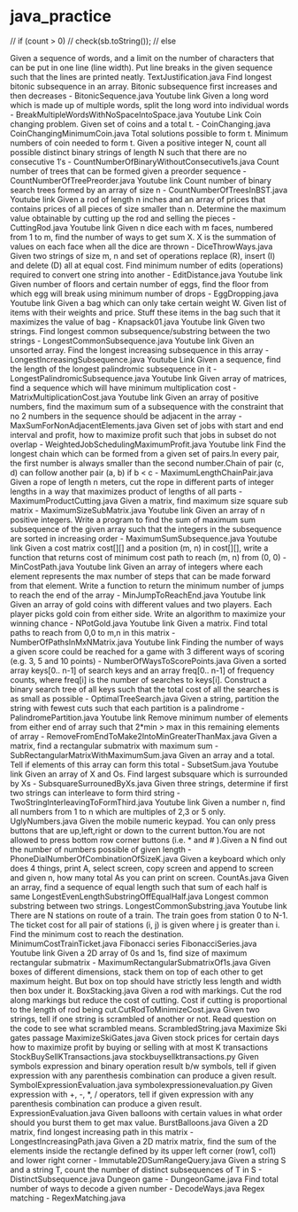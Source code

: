 # java_practice
//        if (count > 0)
//            check(sb.toString());
//        else





Given a sequence of words, and a limit on the number of characters that can be put in one line (line width). Put line breaks in the given sequence such that the lines are printed neatly. TextJustification.java
Find longest bitonic subsequence in an array. Bitonic subsequence first increases and then decreases - BitonicSequence.java Youtube link
Given a long word which is made up of multiple words, split the long word into individual words - BreakMultipleWordsWithNoSpaceIntoSpace.java Youtube Link
Coin changing problem. Given set of coins and a total t. - CoinChanging.java CoinChangingMinimumCoin.java
Total solutions possible to form t.
Minimum numbers of coin needed to form t.
Given a positive integer N, count all possible distinct binary strings of length N such that there are no consecutive 1′s - CountNumberOfBinaryWithoutConsecutive1s.java
Count number of trees that can be formed given a preorder sequence - CountNumberOfTreePreorder.java Youtube link
Count number of binary search trees formed by an array of size n - CountNumberOfTreesInBST.java Youtube link
Given a rod of length n inches and an array of prices that contains prices of all pieces of size smaller than n. Determine the maximum value obtainable by cutting up the rod and selling the pieces - CuttingRod.java Youtube link
Given n dice each with m faces, numbered from 1 to m, find the number of ways to get sum X. X is the summation of values on each face when all the dice are thrown - DiceThrowWays.java
Given two strings of size m, n and set of operations replace (R), insert (I) and delete (D) all at equal cost. Find minimum number of edits (operations) required to convert one string into another - EditDistance.java Youtube link
Given number of floors and certain number of eggs, find the floor from which egg will break using minimum number of drops - EggDropping.java Youtube link
Given a bag which can only take certain weight W. Given list of items with their weights and price. Stuff these items in the bag such that it maximizes the value of bag - Knapsack01.java Youtube link
Given two strings. Find longest common subsequence/substring between the two strings - LongestCommonSubsequence.java Youtube link
Given an unsorted array. Find the longest increasing subsequence in this array - LongestIncreasingSubsequence.java Youtube Link
Given a sequence, find the length of the longest palindromic subsequence in it - LongestPalindromicSubsequence.java Youtube link
Given array of matrices, find a sequence which will have minimum multiplication cost - MatrixMultiplicationCost.java Youtube link
Given an array of positive numbers, find the maximum sum of a subsequence with the constraint that no 2 numbers in the sequence should be adjacent in the array - MaxSumForNonAdjacentElements.java
Given set of jobs with start and end interval and profit, how to maximize profit such that jobs in subset do not overlap - WeightedJobSchedulingMaximumProfit.java Youtube link
Find the longest chain which can be formed from a given set of pairs.In every pair, the first number is always smaller than the second number.Chain of pair (c, d) can follow another pair (a, b) if b < c - MaximumLengthChainPair.java
Given a rope of length n meters, cut the rope in different parts of integer lengths in a way that maximizes product of lengths of all parts - MaximumProductCutting.java
Given a matrix, find maximum size square sub matrix - MaximumSizeSubMatrix.java Youtube link
Given an array of n positive integers. Write a program to find the sum of maximum sum subsequence of the given array such that the integers in the subsequence are sorted in increasing order - MaximumSumSubsequence.java Youtube link
Given a cost matrix cost[][] and a position (m, n) in cost[][], write a function that returns cost of minimum cost path to reach (m, n) from (0, 0) - MinCostPath.java Youtube link
Given an array of integers where each element represents the max number of steps that can be made forward from that element. Write a function to return the minimum number of jumps to reach the end of the array - MinJumpToReachEnd.java Youtube link
Given an array of gold coins with different values and two players. Each player picks gold coin from either side. Write an algorithm to maximize your winning chance - NPotGold.java Youtube link
Given a matrix. Find total paths to reach from 0,0 to m,n in this matrix - NumberOfPathsInMxNMatrix.java Youtube link
Finding the number of ways a given score could be reached for a game with 3 different ways of scoring (e.g. 3, 5 and 10 points) - NumberOfWaysToScorePoints.java
Given a sorted array keys[0.. n-1] of search keys and an array freq[0.. n-1] of frequency counts, where freq[i] is the number of searches to keys[i]. Construct a binary search tree of all keys such that the total cost of all the searches is as small as possible - OptimalTreeSearch.java
Given a string, partition the string with fewest cuts such that each partition is a palindrome - PalindromePartition.java Youtube link
Remove minimum number of elements from either end of array such that 2*min > max in this remaining elements of array - RemoveFromEndToMake2IntoMinGreaterThanMax.java
Given a matrix, find a rectangular submatrix with maximum sum - SubRectangularMatrixWithMaximumSum.java
Given an array and a total. Tell if elements of this array can form this total - SubsetSum.java Youtube link
Given an array of X and Os. Find largest subsquare which is surrounded by Xs - SubsquareSurrounedByXs.java
Given three strings, determine if first two strings can interleave to form third string - TwoStringInterleavingToFormThird.java Youtube link
Given a number n, find all numbers from 1 to n which are multiples of 2,3 or 5 only. UglyNumbers.java
Given the mobile numeric keypad. You can only press buttons that are up,left,right or down to the current button.You are not allowed to press bottom row corner buttons (i.e. * and # ).Given a N find out the number of numbers possible of given length - PhoneDialNumberOfCombinationOfSizeK.java
Given a keyboard which only does 4 things, print A, select screen, copy screen and append to screen and given n, how many total As you can print on screen. CountAs.java
Given an array, find a sequence of equal length such that sum of each half is same LongestEvenLengthSubstringOffEqualHalf.java
Longest common substring between two strings. LongestCommonSubstring.java Youtube link
There are N stations on route of a train. The train goes from station 0 to N-1. The ticket cost for all pair of stations (i, j) is given where j is greater than i. Find the minimum cost to reach the destination. MinimumCostTrainTicket.java
Fibonacci series FibonacciSeries.java Youtube link
Given a 2D array of 0s and 1s, find size of maximum rectangular submatrix - MaximumRectangularSubmatrixOf1s.java
Given boxes of different dimensions, stack them on top of each other to get maximum height. But box on top should have strictly less length and width then box under it. BoxStacking.java
Given a rod with markings. Cut the rod along markings but reduce the cost of cutting. Cost if cutting is proportional to the length of rod being cut.CutRodToMinimizeCost.java
Given two strings, tell if one string is scrambled of another or not. Read question on the code to see what scrambled means. ScrambledString.java
Maximize Ski gates passage MaximizeSkiGates.java
Given stock prices for certain days how to maximize profit by buying or selling with at most K transactions StockBuySellKTransactions.java stockbuysellktransactions.py
Given symbols expression and binary operation result b/w symbols, tell if given expression with any parenthesis combination can produce a given result. SymbolExpressionEvaluation.java symbolexpressionevaluation.py
Given expression with +, -, *, / operators, tell if given expression with any parenthesis combination can produce a given result. ExpressionEvaluation.java
Given balloons with certain values in what order should you burst them to get max value. BurstBalloons.java
Given a 2D matrix, find longest increasing path in this matrix - LongestIncreasingPath.java
Given a 2D matrix matrix, find the sum of the elements inside the rectangle defined by its upper left corner (row1, col1) and lower right corner - Immutable2DSumRangeQuery.java
Given a string S and a string T, count the number of distinct subsequences of T in S - DistinctSubsequence.java
Dungeon game - DungeonGame.java
Find total number of ways to decode a given number - DecodeWays.java
Regex matching - RegexMatching.java

